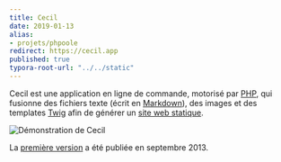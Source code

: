 ```yaml
---
title: Cecil
date: 2019-01-13
alias:
- projets/phpoole
redirect: https://cecil.app
published: true
typora-root-url: "../../static"
---
```

Cecil est une application en ligne de commande, motorisé par [PHP](http://www.php.net/), qui fusionne des fichiers texte (écrit en [Markdown](https://daringfireball.net/projects/markdown/)), des images et des templates [Twig](https://twig.symfony.com/) afin de générer un [site web statique](https://fr.m.wikipedia.org/wiki/Page_web_statique).

![Démonstration de Cecil](/images/projets/cecil-demo.gif)

La [première version](https://github.com/Cecilapp/Cecil/commit/58cd48bcc72baa7636ffdd0520d26c2847130537) a été publiée en septembre 2013.
